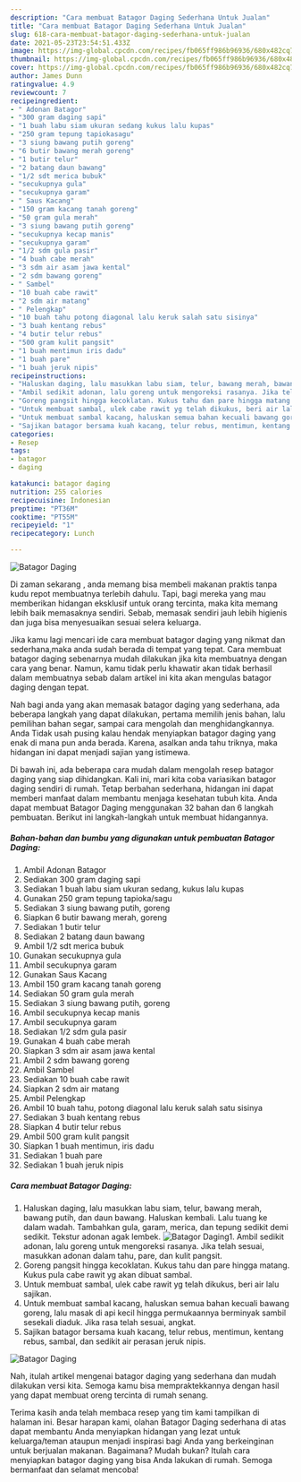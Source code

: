 ```yaml
---
description: "Cara membuat Batagor Daging Sederhana Untuk Jualan"
title: "Cara membuat Batagor Daging Sederhana Untuk Jualan"
slug: 618-cara-membuat-batagor-daging-sederhana-untuk-jualan
date: 2021-05-23T23:54:51.433Z
image: https://img-global.cpcdn.com/recipes/fb065ff986b96936/680x482cq70/batagor-daging-foto-resep-utama.jpg
thumbnail: https://img-global.cpcdn.com/recipes/fb065ff986b96936/680x482cq70/batagor-daging-foto-resep-utama.jpg
cover: https://img-global.cpcdn.com/recipes/fb065ff986b96936/680x482cq70/batagor-daging-foto-resep-utama.jpg
author: James Dunn
ratingvalue: 4.9
reviewcount: 7
recipeingredient:
- " Adonan Batagor"
- "300 gram daging sapi"
- "1 buah labu siam ukuran sedang kukus lalu kupas"
- "250 gram tepung tapiokasagu"
- "3 siung bawang putih goreng"
- "6 butir bawang merah goreng"
- "1 butir telur"
- "2 batang daun bawang"
- "1/2 sdt merica bubuk"
- "secukupnya gula"
- "secukupnya garam"
- " Saus Kacang"
- "150 gram kacang tanah goreng"
- "50 gram gula merah"
- "3 siung bawang putih goreng"
- "secukupnya kecap manis"
- "secukupnya garam"
- "1/2 sdm gula pasir"
- "4 buah cabe merah"
- "3 sdm air asam jawa kental"
- "2 sdm bawang goreng"
- " Sambel"
- "10 buah cabe rawit"
- "2 sdm air matang"
- " Pelengkap"
- "10 buah tahu potong diagonal lalu keruk salah satu sisinya"
- "3 buah kentang rebus"
- "4 butir telur rebus"
- "500 gram kulit pangsit"
- "1 buah mentimun iris dadu"
- "1 buah pare"
- "1 buah jeruk nipis"
recipeinstructions:
- "Haluskan daging, lalu masukkan labu siam, telur, bawang merah, bawang putih, dan daun bawang. Haluskan kembali. Lalu tuang ke dalam wadah. Tambahkan gula, garam, merica, dan tepung sedikit demi sedikit. Tekstur adonan agak lembek."
- "Ambil sedikit adonan, lalu goreng untuk mengoreksi rasanya. Jika telah sesuai, masukkan adonan dalam tahu, pare, dan kulit pangsit."
- "Goreng pangsit hingga kecoklatan. Kukus tahu dan pare hingga matang. Kukus pula cabe rawit yg akan dibuat sambal."
- "Untuk membuat sambal, ulek cabe rawit yg telah dikukus, beri air lalu sajikan."
- "Untuk membuat sambal kacang, haluskan semua bahan kecuali bawang goreng, lalu masak di api kecil hingga permukaannya berminyak sambil sesekali diaduk. Jika rasa telah sesuai, angkat."
- "Sajikan batagor bersama kuah kacang, telur rebus, mentimun, kentang rebus, sambal, dan sedikit air perasan jeruk nipis."
categories:
- Resep
tags:
- batagor
- daging

katakunci: batagor daging 
nutrition: 255 calories
recipecuisine: Indonesian
preptime: "PT36M"
cooktime: "PT55M"
recipeyield: "1"
recipecategory: Lunch

---
```



![Batagor Daging](https://img-global.cpcdn.com/recipes/fb065ff986b96936/680x482cq70/batagor-daging-foto-resep-utama.jpg)

Di zaman  sekarang , anda memang bisa membeli makanan praktis tanpa kudu repot membuatnya terlebih dahulu. Tapi, bagi mereka yang mau memberikan hidangan eksklusif untuk orang tercinta, maka kita memang lebih baik memasaknya sendiri. Sebab, memasak sendiri jauh lebih higienis dan juga bisa menyesuaikan sesuai selera keluarga.

Jika kamu lagi mencari ide cara membuat batagor daging yang nikmat dan sederhana,maka anda sudah berada di tempat yang tepat. Cara membuat batagor daging  sebenarnya mudah dilakukan jika kita membuatnya dengan cara yang benar. Namun, kamu tidak perlu khawatir akan tidak berhasil dalam membuatnya 
sebab dalam artikel ini kita akan mengulas batagor daging dengan tepat.  



Nah bagi anda yang akan memasak batagor daging yang sederhana, ada beberapa langkah yang dapat dilakukan, pertama memilih jenis bahan, lalu pemilihan bahan segar, sampai cara mengolah dan menghidangkannya. Anda Tidak usah pusing kalau hendak menyiapkan batagor daging yang enak di mana pun anda berada. Karena, asalkan anda  tahu triknya, maka hidangan ini dapat menjadi sajian yang istimewa.

Di bawah ini, ada beberapa cara mudah dalam mengolah resep batagor daging yang siap dihidangkan. Kali ini, mari kita coba variasikan batagor daging sendiri di rumah. Tetap berbahan sederhana, hidangan ini dapat memberi manfaat dalam membantu menjaga kesehatan tubuh kita. Anda dapat membuat Batagor Daging menggunakan 32 bahan dan 6 langkah pembuatan. Berikut ini langkah-langkah untuk membuat hidangannya.

<!--inarticleads1-->

##### Bahan-bahan dan bumbu yang digunakan untuk pembuatan Batagor Daging:

1. Ambil  Adonan Batagor
1. Sediakan 300 gram daging sapi
1. Sediakan 1 buah labu siam ukuran sedang, kukus lalu kupas
1. Gunakan 250 gram tepung tapioka/sagu
1. Sediakan 3 siung bawang putih, goreng
1. Siapkan 6 butir bawang merah, goreng
1. Sediakan 1 butir telur
1. Sediakan 2 batang daun bawang
1. Ambil 1/2 sdt merica bubuk
1. Gunakan secukupnya gula
1. Ambil secukupnya garam
1. Gunakan  Saus Kacang
1. Ambil 150 gram kacang tanah goreng
1. Sediakan 50 gram gula merah
1. Sediakan 3 siung bawang putih, goreng
1. Ambil secukupnya kecap manis
1. Ambil secukupnya garam
1. Sediakan 1/2 sdm gula pasir
1. Gunakan 4 buah cabe merah
1. Siapkan 3 sdm air asam jawa kental
1. Ambil 2 sdm bawang goreng
1. Ambil  Sambel
1. Sediakan 10 buah cabe rawit
1. Siapkan 2 sdm air matang
1. Ambil  Pelengkap
1. Ambil 10 buah tahu, potong diagonal lalu keruk salah satu sisinya
1. Sediakan 3 buah kentang rebus
1. Siapkan 4 butir telur rebus
1. Ambil 500 gram kulit pangsit
1. Siapkan 1 buah mentimun, iris dadu
1. Sediakan 1 buah pare
1. Sediakan 1 buah jeruk nipis




<!--inarticleads2-->

##### Cara membuat Batagor Daging:

1. Haluskan daging, lalu masukkan labu siam, telur, bawang merah, bawang putih, dan daun bawang. Haluskan kembali. Lalu tuang ke dalam wadah. Tambahkan gula, garam, merica, dan tepung sedikit demi sedikit. Tekstur adonan agak lembek.
<img src="//assets-global.cpcdn.com/assets/icons/button_play-2c75c40dde080a61004c1f40b05d8f140eaff45d7e9e6481dc71c63d2e7c4909.png" alt="Batagor Daging">1. Ambil sedikit adonan, lalu goreng untuk mengoreksi rasanya. Jika telah sesuai, masukkan adonan dalam tahu, pare, dan kulit pangsit.
1. Goreng pangsit hingga kecoklatan. Kukus tahu dan pare hingga matang. Kukus pula cabe rawit yg akan dibuat sambal.
1. Untuk membuat sambal, ulek cabe rawit yg telah dikukus, beri air lalu sajikan.
1. Untuk membuat sambal kacang, haluskan semua bahan kecuali bawang goreng, lalu masak di api kecil hingga permukaannya berminyak sambil sesekali diaduk. Jika rasa telah sesuai, angkat.
1. Sajikan batagor bersama kuah kacang, telur rebus, mentimun, kentang rebus, sambal, dan sedikit air perasan jeruk nipis.
<img src="//assets-global.cpcdn.com/assets/icons/button_play-2c75c40dde080a61004c1f40b05d8f140eaff45d7e9e6481dc71c63d2e7c4909.png" alt="Batagor Daging">



Nah, itulah artikel mengenai  batagor daging  yang sederhana dan mudah dilakukan versi kita. Semoga kamu bisa mempraktekkannya dengan hasil yang dapat membuat oreng tercinta di rumah senang. 

Terima kasih anda telah membaca resep yang tim kami tampilkan di halaman ini. Besar harapan kami, olahan  Batagor Daging sederhana di atas dapat membantu Anda menyiapkan hidangan yang lezat untuk keluarga/teman ataupun menjadi inspirasi bagi Anda yang berkeinginan untuk berjualan makanan. Bagaimana? Mudah bukan? Itulah cara menyiapkan batagor daging yang bisa Anda lakukan di rumah. Semoga bermanfaat dan selamat mencoba!

